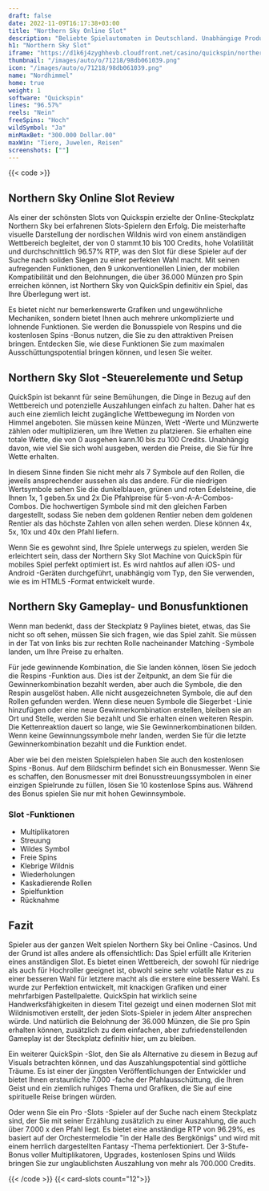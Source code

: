 ```yaml
---
draft: false
date: 2022-11-09T16:17:38+03:00
title: "Northern Sky Online Slot"
description: "Beliebte Spielautomaten in Deutschland. Unabhängige Produktbewertungen und exklusive Anmeldeangebote. Jetzt spielen!"
h1: "Northern Sky Slot"
iframe: "https://d1k6j4zyghhevb.cloudfront.net/casino/quickspin/northernsky/index.html?gameid=northernsky&moneymode=fun"
thumbnail: "/images/auto/o/71218/98db061039.png"
icon: "/images/auto/o/71218/98db061039.png"
name: "Nordhimmel"
home: true
weight: 1
software: "Quickspin"
lines: "96.57%"
reels: "Nein"
freeSpins: "Hoch"
wildSymbol: "Ja"
minMaxBet: "300.000 Dollar.00"
maxWin: "Tiere, Juwelen, Reisen"
screenshots: [""]
---
```


{{< code >}}<h2>Northern Sky Online Slot Review</h2><p>Als einer der schönsten Slots von Quickspin erzielte der Online-Steckplatz Northern Sky bei erfahrenen Slots-Spielern den Erfolg. Die meisterhafte visuelle Darstellung der nordischen Wildnis wird von einem anständigen Wettbereich begleitet, der von 0 stammt.10 bis 100 Credits, hohe Volatilität und durchschnittlich 96.57% RTP, was den Slot für diese Spieler auf der Suche nach soliden Siegen zu einer perfekten Wahl macht. Mit seinen aufregenden Funktionen, den 9 unkonventionellen Linien, der mobilen Kompatibilität und den Belohnungen, die über 36.000 Münzen pro Spin erreichen können, ist Northern Sky von QuickSpin definitiv ein Spiel, das Ihre Überlegung wert ist.</p><p>Es bietet nicht nur bemerkenswerte Grafiken und ungewöhnliche Mechaniken, sondern bietet Ihnen auch mehrere unkomplizierte und lohnende Funktionen. Sie werden die Bonusspiele von Respins und die kostenlosen Spins -Bonus nutzen, die Sie zu den attraktiven Preisen bringen. Entdecken Sie, wie diese Funktionen Sie zum maximalen Ausschüttungspotential bringen können, und lesen Sie weiter.</p><h2>Northern Sky Slot -Steuerelemente und Setup</h2><p>QuickSpin ist bekannt für seine Bemühungen, die Dinge in Bezug auf den Wettbereich und potenzielle Auszahlungen einfach zu halten. Daher hat es auch eine ziemlich leicht zugängliche Wettbewegung im Norden von Himmel angeboten. Sie müssen keine Münzen, Wett -Werte und Münzwerte zählen oder multiplizieren, um Ihre Wetten zu platzieren. Sie erhalten eine totale Wette, die von 0 ausgehen kann.10 bis zu 100 Credits. Unabhängig davon, wie viel Sie sich wohl ausgeben, werden die Preise, die Sie für Ihre Wette erhalten.</p><p>In diesem Sinne finden Sie nicht mehr als 7 Symbole auf den Rollen, die jeweils ansprechender aussehen als das andere. Für die niedrigen Wertsymbole sehen Sie die dunkelblauen, grünen und roten Edelsteine, die Ihnen 1x, 1 geben.5x und 2x Die Pfahlpreise für 5-von-A-A-Combos-Combos. Die hochwertigen Symbole sind mit den gleichen Farben dargestellt, sodass Sie neben dem goldenen Rentier neben dem goldenen Rentier als das höchste Zahlen von allen sehen werden. Diese können 4x, 5x, 10x und 40x den Pfahl liefern.</p><p>Wenn Sie es gewohnt sind, Ihre Spiele unterwegs zu spielen, werden Sie erleichtert sein, dass der Northern Sky Slot Machine von QuickSpin für mobiles Spiel perfekt optimiert ist. Es wird nahtlos auf allen iOS- und Android -Geräten durchgeführt, unabhängig vom Typ, den Sie verwenden, wie es im HTML5 -Format entwickelt wurde.</p><h2>Northern Sky Gameplay- und Bonusfunktionen</h2><p>Wenn man bedenkt, dass der Steckplatz 9 Paylines bietet, etwas, das Sie nicht so oft sehen, müssen Sie sich fragen, wie das Spiel zahlt. Sie müssen in der Tat von links bis zur rechten Rolle nacheinander Matching -Symbole landen, um Ihre Preise zu erhalten.</p><p>Für jede gewinnende Kombination, die Sie landen können, lösen Sie jedoch die Respins -Funktion aus. Dies ist der Zeitpunkt, an dem Sie für die Gewinnerkombination bezahlt werden, aber auch die Symbole, die den Respin ausgelöst haben. Alle nicht ausgezeichneten Symbole, die auf den Rollen gefunden werden. Wenn diese neuen Symbole die Siegerbet -Linie hinzufügen oder eine neue Gewinnerkombination erstellen, bleiben sie an Ort und Stelle, werden Sie bezahlt und Sie erhalten einen weiteren Respin. Die Kettenreaktion dauert so lange, wie Sie Gewinnerkombinationen bilden. Wenn keine Gewinnungssymbole mehr landen, werden Sie für die letzte Gewinnerkombination bezahlt und die Funktion endet.</p><p>Aber wie bei den meisten Spielspielen haben Sie auch den kostenlosen Spins -Bonus. Auf dem Bildschirm befindet sich ein Bonusmesser. Wenn Sie es schaffen, den Bonusmesser mit drei Bonusstreuungssymbolen in einer einzigen Spielrunde zu füllen, lösen Sie 10 kostenlose Spins aus. Während des Bonus spielen Sie nur mit hohen Gewinnsymbole.</p><h3>
Slot -Funktionen</h3><ul>
<li></span>
Multiplikatoren</li>
<li></span>
Streuung</li>
<li></span>
Wildes Symbol</li>
<li></span>
Freie Spins</li>
<li></span>
Klebrige Wildnis</li>
<li></span>
Wiederholungen</li>
<li></span>
Kaskadierende Rollen</li>
<li></span>
Spielfunktion</li>
<li></span>
Rücknahme</li></ul><h2>Fazit</h2><p>Spieler aus der ganzen Welt spielen Northern Sky bei Online -Casinos. Und der Grund ist alles andere als offensichtlich: Das Spiel erfüllt alle Kriterien eines anständigen Slot. Es bietet einen Wettbereich, der sowohl für niedrige als auch für Hochroller geeignet ist, obwohl seine sehr volatile Natur es zu einer besseren Wahl für letztere macht als die erstere eine bessere Wahl. Es wurde zur Perfektion entwickelt, mit knackigen Grafiken und einer mehrfarbigen Pastellpalette. QuickSpin hat wirklich seine Handwerksfähigkeiten in diesem Titel gezeigt und einen modernen Slot mit Wildnismotiven erstellt, der jeden Slots-Spieler in jedem Alter ansprechen würde. Und natürlich die Belohnung der 36.000 Münzen, die Sie pro Spin erhalten können, zusätzlich zu dem einfachen, aber zufriedenstellenden Gameplay ist der Steckplatz definitiv hier, um zu bleiben.</p><p>Ein weiterer QuickSpin -Slot, den Sie als Alternative zu diesem in Bezug auf Visuals betrachten können, und das Auszahlungspotential sind göttliche Träume. Es ist einer der jüngsten Veröffentlichungen der Entwickler und bietet Ihnen erstaunliche 7.000 -fache der Pfahlausschüttung, die Ihren Geist und ein ziemlich ruhiges Thema und Grafiken, die Sie auf eine spirituelle Reise bringen würden.</p><p>Oder wenn Sie ein Pro -Slots -Spieler auf der Suche nach einem Steckplatz sind, der Sie mit seiner Erzählung zusätzlich zu einer Auszahlung, die auch über 7.000 x den Pfahl liegt. Es bietet eine anständige RTP von 96.29%, es basiert auf der Orchestermelodie "in der Halle des Bergkönigs" und wird mit einem herrlich dargestellten Fantasy -Thema perfektioniert. Der 3-Stufe-Bonus voller Multiplikatoren, Upgrades, kostenlosen Spins und Wilds bringen Sie zur unglaublichsten Auszahlung von mehr als 700.000 Credits.</p>{{< /code >}}
{{< card-slots count="12">}}